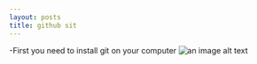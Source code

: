 ```yaml
---
layout: posts
title: github sit
---
```


-First you need to install git on your computer
![an image alt text]({{ali6600alamdari.github.io}}/alialamdari.github.io/assets/images/git.png)